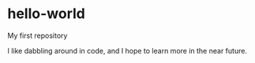 # hello-world
My first repository

I like dabbling around in code, and I hope to learn more in the near future.
